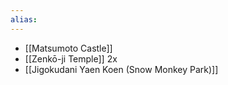 ```yaml
---
alias:
---
```


- [[Matsumoto Castle]]
- [[Zenkō-ji Temple]] 2x
- [[Jigokudani Yaen Koen (Snow Monkey Park)]]